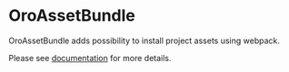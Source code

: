 # OroAssetBundle

OroAssetBundle adds possibility to install project assets using webpack.

Please see [documentation](./Resources/doc/index.md) for more details.
